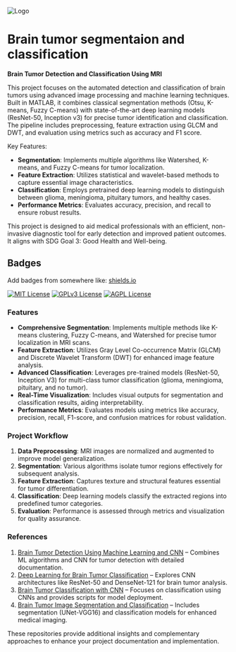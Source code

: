 
![Logo](https://ars.els-cdn.com/content/image/1-s2.0-S2666827021001067-gr6.jpg)

# Brain tumor segmentaion and classification

**Brain Tumor Detection and Classification Using MRI**  

This project focuses on the automated detection and classification of brain tumors using advanced image processing and machine learning techniques. Built in MATLAB, it combines classical segmentation methods (Otsu, K-means, Fuzzy C-means) with state-of-the-art deep learning models (ResNet-50, Inception v3) for precise tumor identification and classification. The pipeline includes preprocessing, feature extraction using GLCM and DWT, and evaluation using metrics such as accuracy and F1 score.  

Key Features:  
- **Segmentation**: Implements multiple algorithms like Watershed, K-means, and Fuzzy C-means for tumor localization.  
- **Feature Extraction**: Utilizes statistical and wavelet-based methods to capture essential image characteristics.  
- **Classification**: Employs pretrained deep learning models to distinguish between glioma, meningioma, pituitary tumors, and healthy cases.  
- **Performance Metrics**: Evaluates accuracy, precision, and recall to ensure robust results.  

This project is designed to aid medical professionals with an efficient, non-invasive diagnostic tool for early detection and improved patient outcomes. It aligns with SDG Goal 3: Good Health and Well-being.

## Badges

Add badges from somewhere like: [shields.io](https://shields.io/)

[![MIT License](https://img.shields.io/badge/License-MIT-green.svg)](https://choosealicense.com/licenses/mit/)
[![GPLv3 License](https://img.shields.io/badge/License-GPL%20v3-yellow.svg)](https://opensource.org/licenses/)
[![AGPL License](https://img.shields.io/badge/license-AGPL-blue.svg)](http://www.gnu.org/licenses/agpl-3.0)

### Features 
- **Comprehensive Segmentation**: Implements multiple methods like K-means clustering, Fuzzy C-means, and Watershed for precise tumor localization in MRI scans.  
- **Feature Extraction**: Utilizes Gray Level Co-occurrence Matrix (GLCM) and Discrete Wavelet Transform (DWT) for enhanced image feature analysis.  
- **Advanced Classification**: Leverages pre-trained models (ResNet-50, Inception V3) for multi-class tumor classification (glioma, meningioma, pituitary, and no tumor).  
- **Real-Time Visualization**: Includes visual outputs for segmentation and classification results, aiding interpretability.  
- **Performance Metrics**: Evaluates models using metrics like accuracy, precision, recall, F1-score, and confusion matrices for robust validation.  

### Project Workflow  
1. **Data Preprocessing**: MRI images are normalized and augmented to improve model generalization.  
2. **Segmentation**: Various algorithms isolate tumor regions effectively for subsequent analysis.  
3. **Feature Extraction**: Captures texture and structural features essential for tumor differentiation.  
4. **Classification**: Deep learning models classify the extracted regions into predefined tumor categories.  
5. **Evaluation**: Performance is assessed through metrics and visualization for quality assurance.

### References  
1. [Brain Tumor Detection Using Machine Learning and CNN](https://github.com/Sadia-Noor/Brain-Tumor-Detection-using-Machine-Learning-Algorithms-and-Convolutional-Neural-Network) – Combines ML algorithms and CNN for tumor detection with detailed documentation.  
2. [Deep Learning for Brain Tumor Classification](https://github.com/uniyalmanas/Brain-Tumor-detection-using-Deep-Learning) – Explores CNN architectures like ResNet-50 and DenseNet-121 for brain tumor analysis.  
3. [Brain Tumor Classification with CNN](https://github.com/aanyaG8/Brain_Tumor_Classification_with_CNN) – Focuses on classification using CNNs and provides scripts for model deployment.  
4. [Brain Tumor Image Segmentation and Classification](https://github.com/andylow-wl/BrainTumorDetection) – Includes segmentation (UNet-VGG16) and classification models for enhanced medical imaging.  

These repositories provide additional insights and complementary approaches to enhance your project documentation and implementation.
